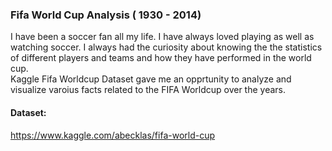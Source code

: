 ### Fifa World Cup Analysis ( 1930 - 2014)
I have been a soccer fan all my life. I have always loved playing as well as watching soccer. I always had the curiosity about knowing the the statistics of different players and teams and how they have performed in the world cup.<br/>
Kaggle Fifa Worldcup Dataset gave me an opprtunity to analyze and visualize varoius facts related to the FIFA Worldcup over the years.

#### Dataset:
https://www.kaggle.com/abecklas/fifa-world-cup
